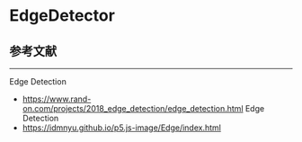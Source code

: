 
# EdgeDetector


## 参考文献
---
Edge Detection
- https://www.rand-on.com/projects/2018_edge_detection/edge_detection.html
Edge Detection
- https://idmnyu.github.io/p5.js-image/Edge/index.html
